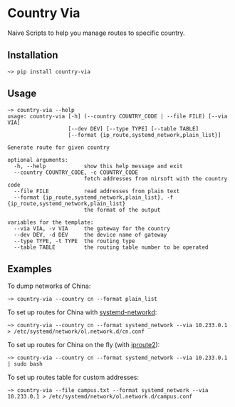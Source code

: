 # Country Via

Naive Scripts to help you manage routes to specific country.

## Installation

```
~> pip install country-via
```

## Usage

```
~> country-via --help
usage: country-via [-h] (--country COUNTRY_CODE | --file FILE) [--via VIA]
                   [--dev DEV] [--type TYPE] [--table TABLE]
                   [--format {ip_route,systemd_network,plain_list}]

Generate route for given country

optional arguments:
  -h, --help            show this help message and exit
  --country COUNTRY_CODE, -c COUNTRY_CODE
                        fetch addresses from nirsoft with the country code
  --file FILE           read addresses from plain text
  --format {ip_route,systemd_network,plain_list}, -f {ip_route,systemd_network,plain_list}
                        the format of the output

variables for the template:
  --via VIA, -v VIA     the gateway for the country
  --dev DEV, -d DEV     the device name of gateway
  --type TYPE, -t TYPE  the routing type
  --table TABLE         the routing table number to be operated
```

## Examples

To dump networks of China:

```
~> country-via --country cn --format plain_list
```

To set up routes for China with [systemd-networkd](https://github.com/systemd/systemd):

```
~> country-via --country cn --format systemd_network --via 10.233.0.1 > /etc/systemd/network/ol.network.d/cn.conf
```

To set up routes for China on the fly (with [iproute2](https://github.com/shemminger/iproute2)):

```
~> country-via --country cn --format systemd_network --via 10.233.0.1 | sudo bash
```

To set up routes table for custom addresses:

```
~> country-via --file campus.txt --format systemd_network --via 10.233.0.1 > /etc/systemd/network/ol.network.d/campus.conf
```
